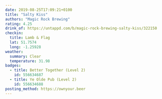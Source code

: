 ```yaml
---
date: 2019-08-25T17:09:21+0100
title: "Salty Kiss"
authors: "Magic Rock Brewing"
rating: 4.25
drink_of: https://untappd.com/b/magic-rock-brewing-salty-kiss/322150
checkin:
  title: Lamb & Flag
  lat: 51.7574
  long: -1.25928
weather:
  summary: Clear
  temperature: 31.98
badges:
  - title: Better Together (Level 2)
    id: 556634687
  - title: Ye Olde Pub (Level 2)
    id: 556634688
posting_method: https://ownyour.beer
---
```

